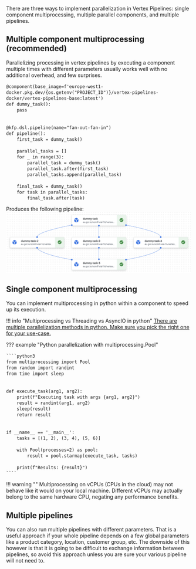 There are three ways to implement parallelization in Vertex Pipelines: single component multiprocessing, multiple parallel components, and multiple pipelines. 

## Multiple component multiprocessing (recommended)

Parallelizing processing in vertex pipelines by executing a component multiple times with different parameters usually works well with no additional overhead, and few surprises.

````python3
@component(base_image=f'europe-west1-docker.pkg.dev/{os.getenv("PROJECT_ID")}/vertex-pipelines-docker/vertex-pipelines-base:latest')
def dummy_task():
    pass


@kfp.dsl.pipeline(name="fan-out-fan-in")
def pipeline():
    first_task = dummy_task()

    parallel_tasks = []
    for _ in range(3):
        parallel_task = dummy_task()
        parallel_task.after(first_task)
        parallel_tasks.append(parallel_task)

    final_task = dummy_task()
    for task in parallel_tasks:
        final_task.after(task)
````

Produces the following pipeline:
![](assets/parallel_components.png)

## Single component multiprocessing

You can implement multiprocessing in python within a component to speed up its execution.

!!! info "Multiprocessing vs Threading vs AsyncIO in python"
    [There are multiple parallelization methods in python. Make sure you pick the right one for your use-case. ](https://stackoverflow.com/questions/27435284/multiprocessing-vs-multithreading-vs-asyncio)


??? example "Python parallelization with multiprocessing.Pool"

    ````python3
    from multiprocessing import Pool
    from random import randint
    from time import sleep
    
    
    def execute_task(arg1, arg2):
        print(f"Executing task with args {arg1, arg2}")
        result = randint(arg1, arg2)
        sleep(result)
        return result
    
    
    if __name__ == '__main__':
        tasks = [(1, 2), (3, 4), (5, 6)]
    
        with Pool(processes=2) as pool:
            result = pool.starmap(execute_task, tasks)
    
        print(f"Results: {result}")
    ````

!!! warning ""
    Multiprocessing on vCPUs (CPUs in the cloud) may not behave like it would on your local machine. Different vCPUs may actually belong to the same hardware CPU, negating any performance benefits.


## Multiple pipelines

You can also run multiple pipelines with different parameters. That is a useful approach if your whole pipeline depends on a few global parameters like a product category, location, customer group, etc. The downside of this however is that it is going to be difficult to exchange information between pipelines, so avoid this approach unless you are sure your various pipeline will not need to.